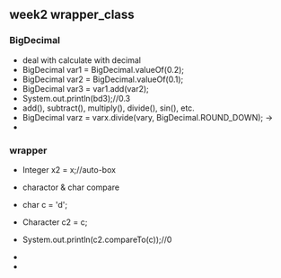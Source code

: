 ## week2 wrapper_class
### BigDecimal
- deal with calculate with decimal
- BigDecimal var1 = BigDecimal.valueOf(0.2);
- BigDecimal var2 = BigDecimal.valueOf(0.1);
- BigDecimal var3 = var1.add(var2);
- System.out.println(bd3);//0.3
- add(), subtract(), multiply(), divide(), sin(), etc.
- BigDecimal varz = varx.divide(vary, BigDecimal.ROUND_DOWN); -> 
- 
### wrapper
- Integer x2 = x;//auto-box

- charactor & char compare
- char c = 'd';
- Character c2 = c;
- System.out.println(c2.compareTo(c));//0
- 
- 